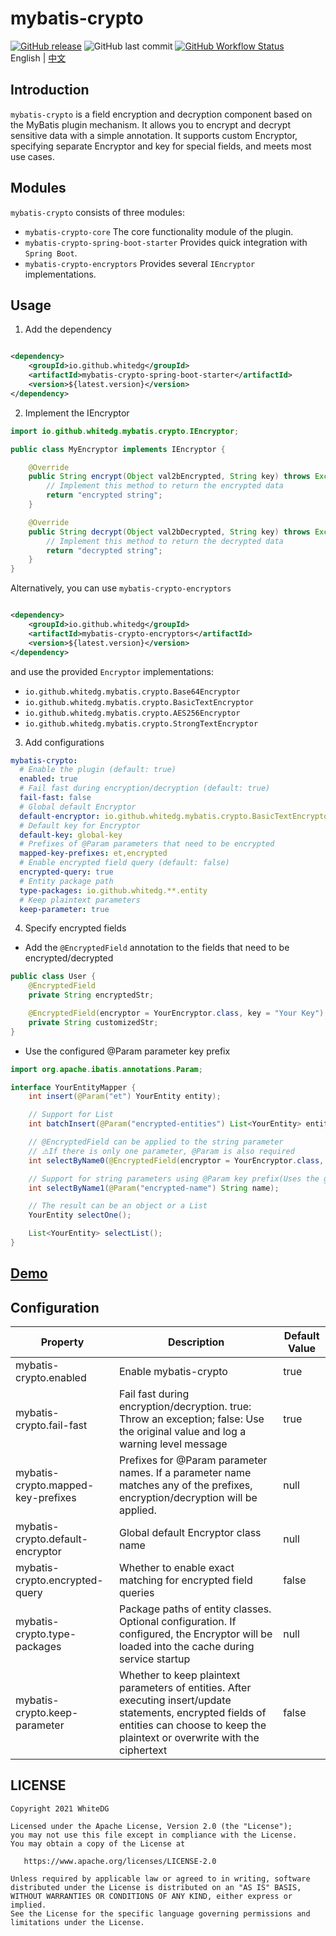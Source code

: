 # mybatis-crypto

<a href="https://github.com/WhiteDG/mybatis-crypto/releases"><img alt="GitHub release" src="https://img.shields.io/github/release/WhiteDG/mybatis-crypto.svg?style=flat-square&label=latest version"/></a>
<img alt="GitHub last commit" src="https://img.shields.io/github/last-commit/WhiteDG/mybatis-crypto?style=flat-square">
<a href="https://github.com/WhiteDG/mybatis-crypto/actions"><img alt="GitHub Workflow Status" src="https://img.shields.io/github/actions/workflow/status/WhiteDG/mybatis-crypto/release.yml?style=flat-square"></a>
<br> English | <a href="README_CN.MD">中文</a>

## Introduction

`mybatis-crypto` is a field encryption and decryption component based on the MyBatis plugin mechanism. It allows you to
encrypt and decrypt sensitive data with a simple annotation. It supports custom Encryptor, specifying separate Encryptor
and key for special fields, and meets most use cases.

## Modules

`mybatis-crypto` consists of three modules:

- `mybatis-crypto-core` The core functionality module of the plugin.
- `mybatis-crypto-spring-boot-starter` Provides quick integration with `Spring Boot`.
- `mybatis-crypto-encryptors` Provides several `IEncryptor` implementations.

## Usage

1. Add the dependency

```xml

<dependency>
    <groupId>io.github.whitedg</groupId>
    <artifactId>mybatis-crypto-spring-boot-starter</artifactId>
    <version>${latest.version}</version>
</dependency>
```

2. Implement the IEncryptor

```java
import io.github.whitedg.mybatis.crypto.IEncryptor;

public class MyEncryptor implements IEncryptor {

    @Override
    public String encrypt(Object val2bEncrypted, String key) throws Exception {
        // Implement this method to return the encrypted data
        return "encrypted string";
    }

    @Override
    public String decrypt(Object val2bDecrypted, String key) throws Exception {
        // Implement this method to return the decrypted data
        return "decrypted string";
    }
}
```

Alternatively, you can use `mybatis-crypto-encryptors`

```xml

<dependency>
    <groupId>io.github.whitedg</groupId>
    <artifactId>mybatis-crypto-encryptors</artifactId>
    <version>${latest.version}</version>
</dependency>
```

and use the provided `Encryptor` implementations:

- `io.github.whitedg.mybatis.crypto.Base64Encryptor`
- `io.github.whitedg.mybatis.crypto.BasicTextEncryptor`
- `io.github.whitedg.mybatis.crypto.AES256Encryptor`
- `io.github.whitedg.mybatis.crypto.StrongTextEncryptor`

3. Add configurations

```yaml
mybatis-crypto:
  # Enable the plugin (default: true)
  enabled: true
  # Fail fast during encryption/decryption (default: true)
  fail-fast: false
  # Global default Encryptor
  default-encryptor: io.github.whitedg.mybatis.crypto.BasicTextEncryptor
  # Default key for Encryptor
  default-key: global-key
  # Prefixes of @Param parameters that need to be encrypted
  mapped-key-prefixes: et,encrypted
  # Enable encrypted field query (default: false)
  encrypted-query: true
  # Entity package path
  type-packages: io.github.whitedg.**.entity
  # Keep plaintext parameters
  keep-parameter: true
```

4. Specify encrypted fields

- Add the `@EncryptedField` annotation to the fields that need to be encrypted/decrypted

```java
public class User {
    @EncryptedField
    private String encryptedStr;

    @EncryptedField(encryptor = YourEncryptor.class, key = "Your Key")
    private String customizedStr;
}
```

- Use the configured @Param parameter key prefix

```java
import org.apache.ibatis.annotations.Param;

interface YourEntityMapper {
    int insert(@Param("et") YourEntity entity);

    // Support for List
    int batchInsert(@Param("encrypted-entities") List<YourEntity> entity);

    // @EncryptedField can be applied to the string parameter
    // ⚠️If there is only one parameter, @Param is also required
    int selectByName0(@EncryptedField(encryptor = YourEncryptor.class, key = "Your Key") @Param("name") String name);

    // Support for string parameters using @Param key prefix(Uses the global encryptor and key)
    int selectByName1(@Param("encrypted-name") String name);

    // The result can be an object or a List
    YourEntity selectOne();

    List<YourEntity> selectList();
}
```

## [Demo](https://github.com/WhiteDG/mybatis-crypto/blob/main/mybatis-crypto-demo/README.MD)

## Configuration

| Property                           | Description                                                                                                                                                                                | Default Value |
|------------------------------------|--------------------------------------------------------------------------------------------------------------------------------------------------------------------------------------------|---------------|
| mybatis-crypto.enabled             | Enable mybatis-crypto                                                                                                                                                                      | true          |
| mybatis-crypto.fail-fast           | Fail fast during encryption/decryption. true: Throw an exception; false: Use the original value and log a warning level message                                                            | true          |
| mybatis-crypto.mapped-key-prefixes | Prefixes for @Param parameter names. If a parameter name matches any of the prefixes, encryption/decryption will be applied.                                                               | null          |
| mybatis-crypto.default-encryptor   | Global default Encryptor class name                                                                                                                                                        | null          |
| mybatis-crypto.encrypted-query     | Whether to enable exact matching for encrypted field queries                                                                                                                               | false         |
| mybatis-crypto.type-packages       | Package paths of entity classes. Optional configuration. If configured, the Encryptor will be loaded into the cache during service startup                                                 | null          |
| mybatis-crypto.keep-parameter      | Whether to keep plaintext parameters of entities. After executing insert/update statements, encrypted fields of entities can choose to keep the plaintext or overwrite with the ciphertext | false         |

## LICENSE

```
Copyright 2021 WhiteDG

Licensed under the Apache License, Version 2.0 (the "License");
you may not use this file except in compliance with the License.
You may obtain a copy of the License at

   https://www.apache.org/licenses/LICENSE-2.0

Unless required by applicable law or agreed to in writing, software
distributed under the License is distributed on an "AS IS" BASIS,
WITHOUT WARRANTIES OR CONDITIONS OF ANY KIND, either express or implied.
See the License for the specific language governing permissions and
limitations under the License.
```
